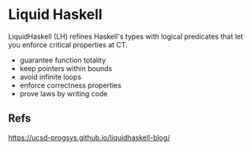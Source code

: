 # Liquid Haskell

LiquidHaskell (LH) refines Haskell's types with logical predicates that let you enforce critical properties at CT.
- guarantee function totality
- keep pointers within bounds
- avoid infinite loops
- enforce correctness properties
- prove laws by writing code






## Refs

https://ucsd-progsys.github.io/liquidhaskell-blog/
